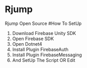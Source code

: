 # Rjump
Rjump Open Source
#How To SetUp
1. Download Firebase Unity SDK
2. Open Firebase SDK
3. Open Dotnet4
4. Install Plugin FirebaseAuth
5. Install Plugin FirebaseMessaging
6. And SetUp The Script OR Edit
